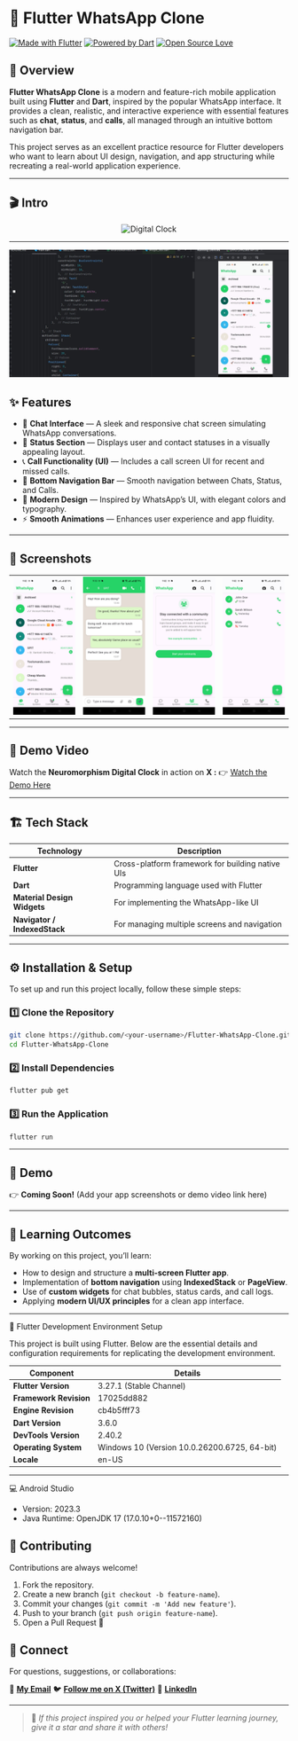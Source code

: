 # 💬 Flutter WhatsApp Clone

[![Made with Flutter](https://img.shields.io/badge/Made%20with-Flutter-02569B?logo=flutter\&logoColor=white)](https://flutter.dev)
[![Powered by Dart](https://img.shields.io/badge/Powered%20by-Dart-0175C2?logo=dart\&logoColor=white)](https://dart.dev)
[![Open Source Love](https://badges.frapsoft.com/os/v2/open-source.svg?v=103)](https://opensource.org/)

## 📘 Overview

**Flutter WhatsApp Clone** is a modern and feature-rich mobile application built using **Flutter** and **Dart**, inspired by the popular WhatsApp interface. It provides a clean, realistic, and interactive experience with essential features such as **chat**, **status**, and **calls**, all managed through an intuitive bottom navigation bar.

This project serves as an excellent practice resource for Flutter developers who want to learn about UI design, navigation, and app structuring while recreating a real-world application experience.

---


## 🎬 Intro

<div align="center">
  
  ![Digital Clock](screenshots/00Bv2fnhhe.png)
    
</div>

---

<div align="center">
  
  ![Digital Clock](screenshots/clone.jpeg)
    
</div>


## ✨ Features

* 💬 **Chat Interface** — A sleek and responsive chat screen simulating WhatsApp conversations.
* 📸 **Status Section** — Displays user and contact statuses in a visually appealing layout.
* 📞 **Call Functionality (UI)** — Includes a call screen UI for recent and missed calls.
* 🧭 **Bottom Navigation Bar** — Smooth navigation between Chats, Status, and Calls.
* 🎨 **Modern Design** — Inspired by WhatsApp’s UI, with elegant colors and typography.
* ⚡ **Smooth Animations** — Enhances user experience and app fluidity.

---

## 📸 Screenshots

<div align="left">
  <table>
    <tr>
      <td><img src="screenshots/image3.jpg" alt="Neuromorphic Clock Example 1" width="250"/></td>
      <td><img src="screenshots/image2.jpg" alt="Neuromorphic Clock Example 2" width="250"/></td>
      <td><img src="screenshots/image1.jpg" alt="Neuromorphic Clock Example 3" width="250"/></td>
      <td><img src="screenshots/image4.jpg" alt="Neuromorphic Clock Example 3" width="250"/></td>
    </tr>
  </table>
</div>

---

## 🎥 Demo Video

Watch the **Neuromorphism Digital Clock** in action on **X :**
👉 [Watch the Demo Here](https://x.com/KishanP07684084/status/1942549828325499235)

---


## 🏗️ Tech Stack

| Technology                   | Description                                      |
| ---------------------------- | ------------------------------------------------ |
| **Flutter**                  | Cross-platform framework for building native UIs |
| **Dart**                     | Programming language used with Flutter           |
| **Material Design Widgets**  | For implementing the WhatsApp-like UI            |
| **Navigator / IndexedStack** | For managing multiple screens and navigation     |

---

## ⚙️ Installation & Setup

To set up and run this project locally, follow these simple steps:

### 1️⃣ Clone the Repository

```bash
git clone https://github.com/<your-username>/Flutter-WhatsApp-Clone.git
cd Flutter-WhatsApp-Clone
```

### 2️⃣ Install Dependencies

```bash
flutter pub get
```

### 3️⃣ Run the Application

```bash
flutter run
```

---

## 🎥 Demo

👉 **Coming Soon!** (Add your app screenshots or demo video link here)

---

## 🧩 Learning Outcomes

By working on this project, you’ll learn:

* How to design and structure a **multi-screen Flutter app**.
* Implementation of **bottom navigation** using **IndexedStack** or **PageView**.
* Use of **custom widgets** for chat bubbles, status cards, and call logs.
* Applying **modern UI/UX principles** for a clean app interface.

---

🧠 Flutter Development Environment Setup

This project is built using Flutter. Below are the essential details and configuration requirements for replicating the development environment.

| Component              | Details                                      |
| ---------------------- | -------------------------------------------- |
| **Flutter Version**    | 3.27.1 (Stable Channel)                      |
| **Framework Revision** | 17025dd882                                   |
| **Engine Revision**    | cb4b5fff73                                   |
| **Dart Version**       | 3.6.0                                        |
| **DevTools Version**   | 2.40.2                                       |
| **Operating System**   | Windows 10 (Version 10.0.26200.6725, 64-bit) |
| **Locale**             | en-US                                        |

---

💻 Android Studio

* Version: 2023.3
* Java Runtime: OpenJDK 17 (17.0.10+0--11572160)


## 🤝 Contributing

Contributions are always welcome!

1. Fork the repository.
2. Create a new branch (`git checkout -b feature-name`).
3. Commit your changes (`git commit -m 'Add new feature'`).
4. Push to your branch (`git push origin feature-name`).
5. Open a Pull Request 🚀

## 💬 Connect

For questions, suggestions, or collaborations:

📧 **[My Email](coolmax17787@gmail.com)**
🐦 **[Follow me on X (Twitter)](https://x.com/KishanP07684084)**
💼 **[LinkedIn](https://www.linkedin.com/in/hom-bdr-pathak-01a3bb210)**

---

> 🌟 *If this project inspired you or helped your Flutter learning journey, give it a star and share it with others!*


